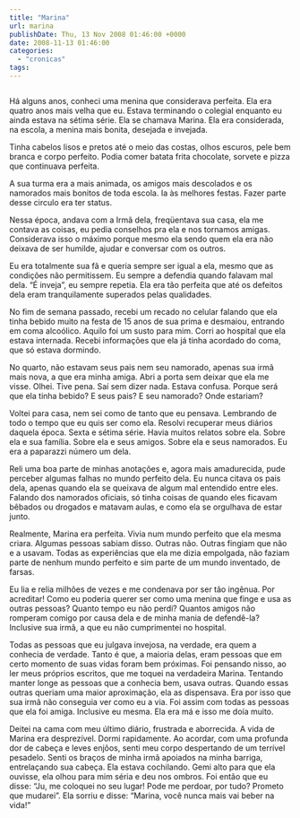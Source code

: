 ```yaml
---
title: "Marina"
url: marina
publishDate: Thu, 13 Nov 2008 01:46:00 +0000
date: 2008-11-13 01:46:00
categories: 
  - "cronicas"
tags: 
---
```

<a href="http://1.bp.blogspot.com/_BzqI_RDZ6O4/ScBE_iWEegI/AAAAAAAAAO0/NbJbvnrjRB0/s1600-h/3701-000254.jpg"><img src="http://1.bp.blogspot.com/_BzqI_RDZ6O4/ScBE_iWEegI/AAAAAAAAAO0/NbJbvnrjRB0/s320/3701-000254.jpg" border="0" alt=""></a><p><p><span><span><span> </span><span><span>Há alguns anos, conheci uma menina que considerava perfeita. Ela era quatro anos mais velha que eu. Estava terminando o colegial enquanto eu ainda estava na sétima série. Ela se chamava Marina. Ela era considerada, na escola, a menina mais bonita, desejada e invejada.</span></span></span></span></p></p>  <p><span><span>Tinha cabelos lisos e pretos até o meio das costas, olhos escuros, pele bem branca e corpo perfeito. Podia comer batata frita chocolate, sorvete e pizza que continuava perfeita.</span></span></p>  <p><span><span>A sua turma era a mais animada, os amigos mais descolados e os namorados mais bonitos de toda escola. Ia às melhores festas.</span></span><span><span><span>  </span></span></span><span><span>Fazer parte desse circulo era ter status.</span></span></p>  <p><span><span>Nessa época, andava com a Irmã dela, freqüentava sua casa, ela me contava as coisas, eu pedia conselhos pra ela e nos tornamos amigas. Considerava isso o máximo porque mesmo ela sendo quem ela era não deixava de ser humilde, ajudar e conversar com os outros.</span></span></p>  <p><span><span>Eu era totalmente sua fã e queria sempre ser igual a ela, mesmo que as condições não permitissem. Eu sempre a defendia quando falavam mal dela. “É inveja”, eu sempre repetia. Ela era tão perfeita que até os defeitos dela eram tranquilamente superados pelas qualidades.</span></span></p>  <p><span><span>No fim de semana passado, recebi um recado no celular falando que ela tinha bebido muito na festa de 15 anos de sua prima e desmaiou, entrando em coma alcoólico.</span></span><span><span><span>  </span></span></span><span><span>Aquilo foi um susto para mim. Corri ao hospital que ela estava internada. Recebi informações que ela já tinha acordado do coma, que só estava dormindo.</span></span></p>  <p><span><span>No quarto, não estavam seus pais nem seu namorado, apenas sua irmã mais nova, a que era minha amiga. Abri a porta sem deixar que ela me visse. Olhei. Tive pena. Saí sem dizer nada. Estava confusa. Porque será que ela tinha bebido? E seus pais? E seu namorado? Onde estariam?</span></span></p>  <p><span><span>Voltei para casa, nem sei como de tanto que eu pensava. Lembrando de todo o tempo que eu quis ser como ela. Resolvi recuperar meus diários daquela época. Sexta e sétima série. Havia muitos relatos sobre ela. Sobre ela e sua família. Sobre ela e seus amigos. Sobre ela e seus namorados. Eu era a paparazzi número um dela.</span></span></p>  <p><span><span>Reli uma boa parte de minhas anotações e, agora mais amadurecida, pude perceber algumas falhas no mundo perfeito dela. Eu nunca citava os pais dela, apenas quando ela se queixava de algum mal entendido entre eles. Falando dos namorados oficiais, só tinha coisas de quando eles ficavam bêbados ou drogados e matavam aulas, e como ela se orgulhava de estar junto.</span></span></p>  <p><span><span>Realmente, Marina era perfeita. Vivia num mundo perfeito que ela mesma criara. Algumas pessoas sabiam disso. Outras não. Outras fingiam que não e a usavam. Todas as experiências que ela me dizia empolgada, não faziam parte de nenhum mundo perfeito e sim parte de um mundo inventado, de farsas.</span></span></p>  <p><span><span>Eu lia e relia milhões de vezes e me condenava por ser tão ingênua. Por acreditar! Como eu poderia querer ser como uma menina que finge e usa as outras pessoas? Quanto tempo eu não perdi? Quantos amigos não romperam comigo por causa dela e de minha mania de defendê-la? Inclusive sua irmã, a que eu não cumprimentei no hospital.</span></span></p>  <p><span><span>Todas as pessoas que eu julgava invejosa, na verdade, era quem a conhecia de verdade. Tanto é que, a maioria delas, eram pessoas que em certo momento de suas vidas foram bem próximas. Foi pensando nisso, ao ler meus próprios escritos, que me toquei</span></span><span><span><span>  </span></span></span><span><span>na verdadeira Marina. Tentando manter longe as pessoas que a conhecia bem, usava outras. Quando essas outras queriam uma maior aproximação, ela as dispensava. Era por isso que sua irmã não conseguia ver como eu a via. Foi assim com todas as pessoas que ela foi amiga. Inclusive eu mesma. Ela era má e isso me doía muito.</span></span></p>  <p><span><span>Deitei na cama com meu último diário, frustrada e aborrecida. A vida de Marina era desprezível. Dormi rapidamente. Ao acordar, com uma profunda dor de cabeça e leves enjôos, senti meu corpo despertando de um terrível pesadelo. Senti os braços de minha irmã apoiados na minha barriga, entrelaçando sua cabeça. Ela estava cochilando. Gemi alto para que ela ouvisse, ela olhou para mim séria e deu nos ombros. Foi então que eu disse: “Ju, me coloquei no seu lugar! Pode me perdoar, por tudo? Prometo que mudarei”. Ela sorriu e disse: “Marina, você nunca mais vai beber na vida!”</span></span></p>
